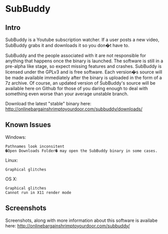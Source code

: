 SubBuddy
========

## Intro ##

SubBuddy is a Youtube subscription watcher. If a user posts a new video, SubBuddy grabs it and downloads it so you don�t have to.

SubBuddy and the people associated with it are not responsible for anything that happens once the binary is launched. The software is still in a pre-alpha like stage, so expect missing features and crashes. SubBuddy is licensed under the GPLv3 and is free software. Each version�s source will be made available immediately after the binary is uploaded in the form of a 7z archive. Of course, an updated version of SubBuddy's source will be available here on Github for those of you daring enough to deal with something even worse than your average unstable branch.

Download the latest "stable" binary here: http://onlinebargainshrimptoyourdoor.com/subbuddy/downloads/

## Known Issues ##

Windows:

    Pathnames look inconsitent
    �Open Downloads Folder� may open the SubBuddy binary in some cases.

Linux:

    Graphical glitches

OS X:

    Graphical glitches
    Cannot run in X11 render mode

## Screenshots ##

Screenshots, along with more information about this software is availabe here: http://onlinebargainshrimptoyourdoor.com/subbuddy/
